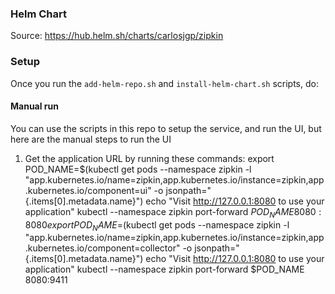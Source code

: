### Helm Chart
Source: https://hub.helm.sh/charts/carlosjgp/zipkin

### Setup
Once you run the `add-helm-repo.sh` and `install-helm-chart.sh` scripts, do:

#### Manual run
You can use the scripts in this repo to setup the service, and run the UI, but here are the manual steps to run the UI

1. Get the application URL by running these commands:
  export POD_NAME=$(kubectl get pods --namespace zipkin -l "app.kubernetes.io/name=zipkin,app.kubernetes.io/instance=zipkin,app.kubernetes.io/component=ui" -o jsonpath="{.items[0].metadata.name}")
  echo "Visit http://127.0.0.1:8080 to use your application"
  kubectl --namespace zipkin port-forward $POD_NAME 8080:8080
  export POD_NAME=$(kubectl get pods --namespace zipkin -l "app.kubernetes.io/name=zipkin,app.kubernetes.io/instance=zipkin,app.kubernetes.io/component=collector" -o jsonpath="{.items[0].metadata.name}")
  echo "Visit http://127.0.0.1:8080 to use your application"
  kubectl --namespace zipkin port-forward $POD_NAME 8080:9411